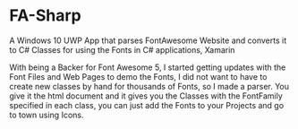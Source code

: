 # FA-Sharp
A Windows 10 UWP App that parses FontAwesome Website and converts it to C# Classes for using the Fonts in C# applications, Xamarin

With being a Backer for Font Awesome 5, I started getting updates with the Font Files and Web Pages to demo the Fonts, I did not want to have to create new classes by hand for thousands of Fonts, so I made a parser. You give it the html document and it gives you the Classes with the FontFamily specified in each class, you can just add the Fonts to your Projects and go to town using Icons.
